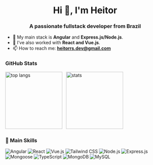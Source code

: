 <h1 align="center">Hi 👋, I'm Heitor</h1>
<h3 align="center">A passionate fullstack developer from Brazil</h3>

- 💪 My main stack is **Angular** and **Express.js/Node.js**.
- 🔭 I’ve also worked with **React and Vue.js**.
- 📫 How to reach me: **heitorrs.dev@gmail.com**

<h3>GitHub Stats</h3>

<div align="left">
  <img height="180em" src="https://github-readme-stats-heitorrsdev.vercel.app/api/top-langs?username=heitorrsdev&theme=react&show_icons=true&locale=en&layout=compact" alt="top langs" />
  &nbsp;
  <img height="180em" src="https://github-readme-stats-heitorrsdev.vercel.app/api?username=heitorrsdev&theme=react&show_icons=true&locale=en" alt="stats" />
</div>

<h3>🧰 Main Skills</h3>
<p align="left"><img src="https://img.shields.io/badge/Angular-DD0031?style=flat&logo=angular&logoColor=white" alt="Angular"/>
<img src="https://img.shields.io/badge/React-20232A?style=flat&logo=react&logoColor=61DAFB" alt="React"/>
<img src="https://img.shields.io/badge/Vue.js-35495E?style=flat&logo=vue.js&logoColor=4FC08D" alt="Vue.js"/>
<img src="https://img.shields.io/badge/Tailwind_CSS-38B2AC?style=flat&logo=tailwind-css&logoColor=white" alt="Tailwind CSS"/>

<img src="https://img.shields.io/badge/Node.js-339933?style=flat&logo=nodedotjs&logoColor=white" alt="Node.js"/>
<img src="https://img.shields.io/badge/Express.js-000000?style=flat&logo=express&logoColor=white" alt="Express.js"/>
<img src="https://img.shields.io/badge/Mongoose-880000?style=flat&logo=mongoose&logoColor=white" alt="Mongoose"/>
<img src="https://img.shields.io/badge/TypeScript-007ACC?style=flat&logo=typescript&logoColor=white" alt="TypeScript"/>

<img src="https://img.shields.io/badge/MongoDB-4EA94B?style=flat&logo=mongodb&logoColor=white" alt="MongoDB"/>
<img src="https://img.shields.io/badge/MySQL-005C84?style=flat&logo=mysql&logoColor=white" alt="MySQL"/>


</p>


